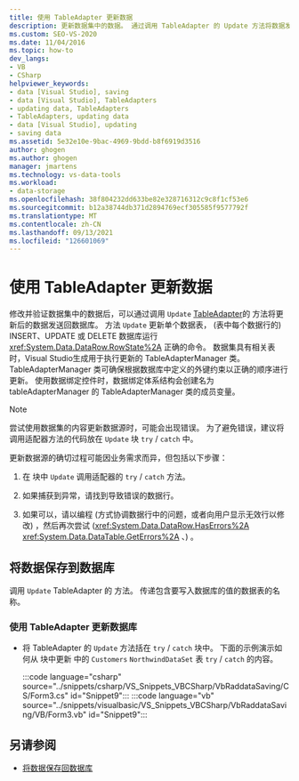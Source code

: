 ```yaml
---
title: 使用 TableAdapter 更新数据
description: 更新数据集中的数据。 通过调用 TableAdapter 的 Update 方法将数据发送回数据库。
ms.custom: SEO-VS-2020
ms.date: 11/04/2016
ms.topic: how-to
dev_langs:
- VB
- CSharp
helpviewer_keywords:
- data [Visual Studio], saving
- data [Visual Studio], TableAdapters
- updating data, TableAdapters
- TableAdapters, updating data
- data [Visual Studio], updating
- saving data
ms.assetid: 5e32e10e-9bac-4969-9bdd-b8f6919d3516
author: ghogen
ms.author: ghogen
manager: jmartens
ms.technology: vs-data-tools
ms.workload:
- data-storage
ms.openlocfilehash: 38f804232dd633be82e328716312c9c8f1cf53e6
ms.sourcegitcommit: b12a38744db371d2894769ecf305585f9577792f
ms.translationtype: MT
ms.contentlocale: zh-CN
ms.lasthandoff: 09/13/2021
ms.locfileid: "126601069"
---
```

# <a name="update-data-by-using-a-tableadapter"></a>使用 TableAdapter 更新数据

修改并验证数据集中的数据后，可以通过调用 `Update` [TableAdapter](../data-tools/create-and-configure-tableadapters.md)的 方法将更新后的数据发送回数据库。 方法 `Update` 更新单个数据表， (表中每个数据行的) INSERT、UPDATE 或 DELETE 数据库运行 <xref:System.Data.DataRow.RowState%2A> 正确的命令。 数据集具有相关表时，Visual Studio生成用于执行更新的 TableAdapterManager 类。 TableAdapterManager 类可确保根据数据库中定义的外键约束以正确的顺序进行更新。 使用数据绑定控件时，数据绑定体系结构会创建名为 tableAdapterManager 的 TableAdapterManager 类的成员变量。

> [!NOTE]
> 尝试使用数据集的内容更新数据源时，可能会出现错误。 为了避免错误，建议将调用适配器方法的代码放在 `Update` 块 `try` / `catch` 中。

更新数据源的确切过程可能因业务需求而异，但包括以下步骤：

1. 在 块中 `Update` 调用适配器的 `try` / `catch` 方法。

2. 如果捕获到异常，请找到导致错误的数据行。

3. 如果可以，请以编程 (方式协调数据行中的问题，或者向用户显示无效行以修改) ，然后再次尝试 (<xref:System.Data.DataRow.HasErrors%2A> <xref:System.Data.DataTable.GetErrors%2A> 、) 。

## <a name="save-data-to-a-database"></a>将数据保存到数据库

调用 `Update` TableAdapter 的 方法。 传递包含要写入数据库的值的数据表的名称。

### <a name="to-update-a-database-by-using-a-tableadapter"></a>使用 TableAdapter 更新数据库

- 将 TableAdapter 的 `Update` 方法括在 `try` / `catch` 块中。 下面的示例演示如何从 块中更新 中的 `Customers` `NorthwindDataSet` 表 `try` / `catch` 的内容。

     :::code language="csharp" source="../snippets/csharp/VS_Snippets_VBCSharp/VbRaddataSaving/CS/Form3.cs" id="Snippet9":::
     :::code language="vb" source="../snippets/visualbasic/VS_Snippets_VBCSharp/VbRaddataSaving/VB/Form3.vb" id="Snippet9":::

## <a name="see-also"></a>另请参阅

- [将数据保存回数据库](../data-tools/save-data-back-to-the-database.md)
